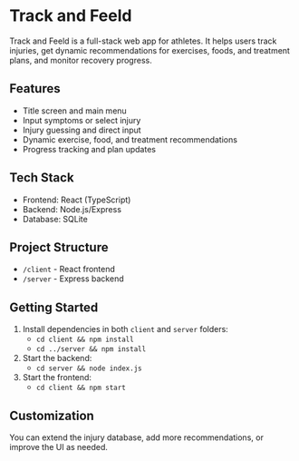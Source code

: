 # Track and Feeld

Track and Feeld is a full-stack web app for athletes. It helps users track injuries, get dynamic recommendations for exercises, foods, and treatment plans, and monitor recovery progress.

## Features
- Title screen and main menu
- Input symptoms or select injury
- Injury guessing and direct input
- Dynamic exercise, food, and treatment recommendations
- Progress tracking and plan updates

## Tech Stack
- Frontend: React (TypeScript)
- Backend: Node.js/Express
- Database: SQLite

## Project Structure
- `/client` - React frontend
- `/server` - Express backend

## Getting Started
1. Install dependencies in both `client` and `server` folders:
   - `cd client && npm install`
   - `cd ../server && npm install`
2. Start the backend:
   - `cd server && node index.js`
3. Start the frontend:
   - `cd client && npm start`

## Customization
You can extend the injury database, add more recommendations, or improve the UI as needed.
